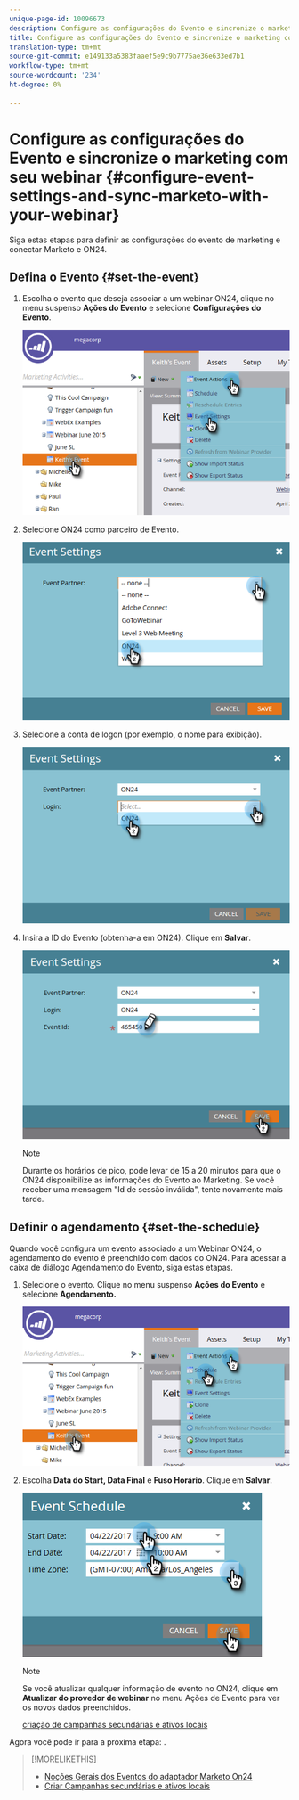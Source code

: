 ```yaml
---
unique-page-id: 10096673
description: Configure as configurações do Evento e sincronize o marketing com seu webinar - Documentos do Marketing - Documentação do produto
title: Configure as configurações do Evento e sincronize o marketing com seu webinar
translation-type: tm+mt
source-git-commit: e149133a5383faaef5e9c9b7775ae36e633ed7b1
workflow-type: tm+mt
source-wordcount: '234'
ht-degree: 0%

---
```



# Configure as configurações do Evento e sincronize o marketing com seu webinar {#configure-event-settings-and-sync-marketo-with-your-webinar}

Siga estas etapas para definir as configurações do evento de marketing e conectar Marketo e ON24.

## Defina o Evento {#set-the-event}

1. Escolha o evento que deseja associar a um webinar ON24, clique no menu suspenso **Ações do Evento** e selecione **Configurações do Evento**.

   ![](assets/one.png)

1. Selecione ON24 como parceiro de Evento.

   ![](assets/two.png)

1. Selecione a conta de logon (por exemplo, o nome para exibição).

   ![](assets/three.png)

1. Insira a ID do Evento (obtenha-a em ON24). Clique em **Salvar**.

   ![](assets/four.png)

   >[!NOTE]
   >
   >Durante os horários de pico, pode levar de 15 a 20 minutos para que o ON24 disponibilize as informações do Evento ao Marketing. Se você receber uma mensagem &quot;Id de sessão inválida&quot;, tente novamente mais tarde.

## Definir o agendamento {#set-the-schedule}

Quando você configura um evento associado a um Webinar ON24, o agendamento do evento é preenchido com dados do ON24. Para acessar a caixa de diálogo Agendamento do Evento, siga estas etapas.

1. Selecione o evento. Clique no menu suspenso **Ações do Evento** e selecione **Agendamento.**

   ![](assets/five.png)

1. Escolha **Data do Start, Data Final** e **Fuso Horário**. Clique em **Salvar**.

   ![](assets/six-1.png)

   >[!NOTE]
   >
   >Se você atualizar qualquer informação de evento no ON24, clique em **Atualizar do provedor de webinar** no menu Ações de Evento para ver os novos dados preenchidos.

   [criação de campanhas secundárias e ativos locais](create-child-campaigns-and-local-assets.md)

Agora você pode ir para a próxima etapa: .

>[!MORELIKETHIS]
>
>* [Noções Gerais dos Eventos do adaptador Marketo On24](understanding-marketo-on24-adapter-events.md)
>* [Criar Campanhas secundárias e ativos locais](create-child-campaigns-and-local-assets.md)

>



